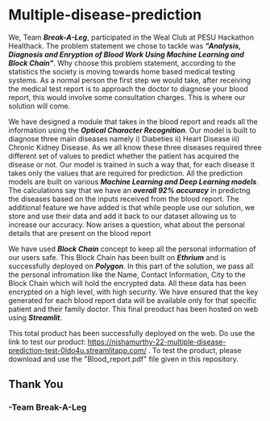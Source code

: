 # Multiple-disease-prediction
We, Team ***Break-A-Leg***, participated in the Weal Club at PESU Hackathon Healthack. The problem statement we chose to tackle was ***"Analysis, Diagnosis and Enryption of Blood Work Using Machine Learning and Block Chain"***. Why choose this problem statement, according to the statistics the society is moving towards home based medical testing systems. As a normal person the first step we would take, after receiving the medical test report is to approach the doctor to diagnose your blood report, this would involve some consultation charges. This is where our solution will come. 

We have designed a module that takes in the blood report and reads all the information using the ***Optical Character Recognition***. Our model is built to diagnose three main diseases namely i) Diabeties ii) Heart Disease iii) Chronic Kidney Disease. As we all know these three diseases required three different set of values to predict whether the patient has acquired the disease or not. Our model is trained in such a way that, for each disease it takes only the values that are required for prediction. All the prediction models are built on various ***Machine Learning and Deep Learning models***. The calculations say that we have an ***overall 92% accuracy*** in predictng the diseases based on the inputs received from the blood report. The additional feature we have added is that while people use our solution, we store and use their data and add it back to our dataset allowing us to increase our accuracy. Now arises a question, what about the personal details that are present on the blood report

We have used ***Block Chain*** concept to keep all the personal information of our users safe. This Block Chain has been built on ***Ethrium*** and is successfully deployed on ***Polygon***. In this part of the solution, we pass all the personal infromation like the Name, Contact Information, City to the Block Chain which will hold the encrypted data. All these data has been encrypted on a high level, with high security. We have ensured that the key generated for each blood report data will be available only for that specific patient and their family doctor. This final preoduct has been hosted on web using ***Streamlit***.

This total product has been successfully deployed on the web. Do use the link to test our product: https://nishamurthy-22-multiple-disease-prediction-test-0ldo4u.streamlitapp.com/ . To test the product, please download and use the "Blood_report.pdf" file given in this repository.

## Thank You
### -Team Break-A-Leg

